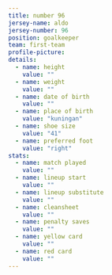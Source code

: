 ```yaml
---
title: number 96
jersey-name: aldo
jersey-number: 96
position: goalkeeper
team: first-team
profile-picture:
details:
  - name: height
    value: ""
  - name: weight
    value: ""
  - name: date of birth
    value: ""
  - name: place of birth
    value: "kuningan"
  - name: shoe size
    value: "41"
  - name: preferred foot
    value: "right"
stats:
  - name: match played
    value: ""
  - name: lineup start
    value: ""
  - name: lineup substitute
    value: ""
  - name: cleansheet
    value: ""
  - name: penalty saves
    value: ""
  - name: yellow card
    value: ""
  - name: red card
    value: ""
---
```

